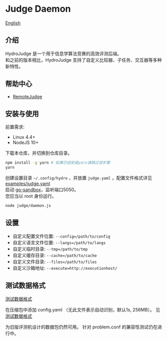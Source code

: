 # Judge Daemon

[English](docs/en/README.md)

## 介绍
HydroJudge 是一个用于信息学算法竞赛的高效评测后端。  
和之前的版本相比，HydroJudge 支持了自定义比较器、子任务、交互器等多种新特性。  


## 帮助中心

- [RemoteJudge](docs/zh/RemoteJudge.md)

## 安装与使用

前置需求:

- Linux 4.4+
- NodeJS 10+

下载本仓库，并切换到仓库目录。

```sh
npm install -g yarn # 如果已经安装yarn请跳过该步骤
yarn
```

创建设置目录 `~/.config/hydro` ，并放置 `judge.yaml` ，配置文件格式详见 [examples/judge.yaml](examples/judge.yaml)  
启动 [go-sandbox](https://github.com/criyle/go-judge)，监听端口5050。  
您应当以 root 身份运行。  

```sh
node judge/daemon.js
```

## 设置

- 自定义配置文件位置: `--config=/path/to/config` 
- 自定义语言文件位置: `--langs=/path/to/langs`
- 自定义临时目录: `--tmp=/path/to/tmp`
- 自定义缓存目录: `--cache=/path/to/cache`
- 自定义文件目录: `--files=/path/to/files`
- 自定义沙箱地址: `--execute=http://executionhost/`

## 测试数据格式

[测试数据格式](docs/zh/Testdata.md)

在压缩包中添加 config.yaml （无此文件表示自动识别，默认1s, 256MB）。
见 [测试数据格式](examples/testdata.yaml)

为旧版评测机设计的数据包仍然可用。
针对 problem.conf 的兼容性测试仍在进行中。
